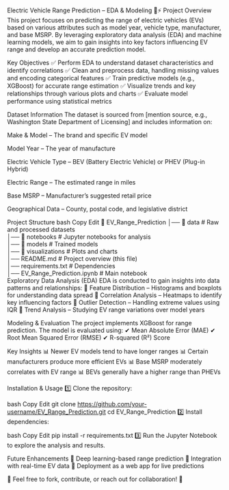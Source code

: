 Electric Vehicle Range Prediction – EDA & Modeling 🚗⚡
Project Overview
This project focuses on predicting the range of electric vehicles (EVs) based on various attributes such as model year, vehicle type, manufacturer, and base MSRP. By leveraging exploratory data analysis (EDA) and machine learning models, we aim to gain insights into key factors influencing EV range and develop an accurate prediction model.

Key Objectives
✅ Perform EDA to understand dataset characteristics and identify correlations
✅ Clean and preprocess data, handling missing values and encoding categorical features
✅ Train predictive models (e.g., XGBoost) for accurate range estimation
✅ Visualize trends and key relationships through various plots and charts
✅ Evaluate model performance using statistical metrics

Dataset Information
The dataset is sourced from [mention source, e.g., Washington State Department of Licensing] and includes information on:

Make & Model – The brand and specific EV model

Model Year – The year of manufacture

Electric Vehicle Type – BEV (Battery Electric Vehicle) or PHEV (Plug-in Hybrid)

Electric Range – The estimated range in miles

Base MSRP – Manufacturer’s suggested retail price

Geographical Data – County, postal code, and legislative district

Project Structure
bash
Copy
Edit
📂 EV_Range_Prediction
│── 📁 data               # Raw and processed datasets  
│── 📁 notebooks          # Jupyter notebooks for analysis  
│── 📁 models             # Trained models  
│── 📁 visualizations     # Plots and charts  
│── README.md             # Project overview (this file)  
│── requirements.txt      # Dependencies  
│── EV_Range_Prediction.ipynb  # Main notebook  
Exploratory Data Analysis (EDA)
EDA is conducted to gain insights into data patterns and relationships:
📌 Feature Distribution – Histograms and boxplots for understanding data spread
📌 Correlation Analysis – Heatmaps to identify key influencing factors
📌 Outlier Detection – Handling extreme values using IQR
📌 Trend Analysis – Studying EV range variations over model years

Modeling & Evaluation
The project implements XGBoost for range prediction. The model is evaluated using:
✔ Mean Absolute Error (MAE)
✔ Root Mean Squared Error (RMSE)
✔ R-squared (R²) Score

Key Insights
📊 Newer EV models tend to have longer ranges
📊 Certain manufacturers produce more efficient EVs
📊 Base MSRP moderately correlates with EV range
📊 BEVs generally have a higher range than PHEVs

Installation & Usage
1️⃣ Clone the repository:

bash
Copy
Edit
git clone https://github.com/your-username/EV_Range_Prediction.git
cd EV_Range_Prediction
2️⃣ Install dependencies:

bash
Copy
Edit
pip install -r requirements.txt
3️⃣ Run the Jupyter Notebook to explore the analysis and results.

Future Enhancements
🚀 Deep learning-based range prediction
🚀 Integration with real-time EV data
🚀 Deployment as a web app for live predictions

📌 Feel free to fork, contribute, or reach out for collaboration! 🚀







